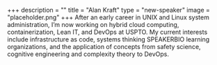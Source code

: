 +++
description = ""
title = "Alan Kraft"
type = "new-speaker"
image = "placeholder.png"
+++
After an early career in UNIX and Linux system administration, I’m now working on hybrid cloud computing, containerization, Lean IT, and DevOps at USPTO. My current interests include infrastructure as code, systems thinking SPEAKERBIO learning organizations, and the application of concepts from safety science, cognitive engineering and complexity theory to DevOps.